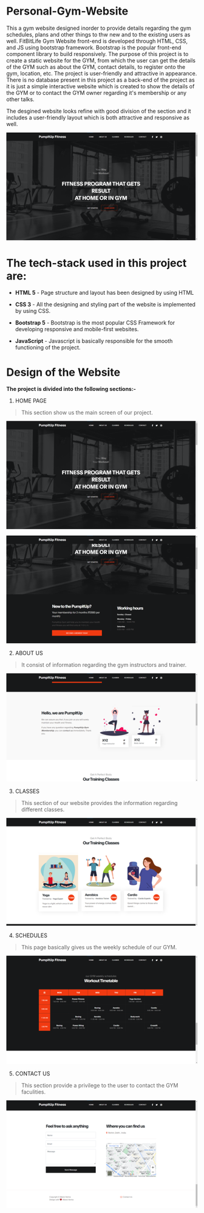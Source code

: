 # Personal-Gym-Website
This a gym website designed inorder to provide details regarding the gym schedules, plans and other things to thw new and to the existing users as well. 
FitBitLife Gym Website front-end is developed through HTML, CSS, and JS using bootstrap framework. Bootstrap is the popular front-end component library 
to build responsively. The purpose of this project is to create a static website for the GYM, from which the user can get the details of the GYM such as 
about the GYM, contact details, to register onto the gym, location, etc. The project is user-friendly and attractive in appearance. There is no database 
present in this project as a back-end of the project as it is just a simple interactive website which is created to show the details of the GYM or to 
contact the GYM owner regarding it's membership or any other talks.

The desgined website looks refine with good division of the section and it includes a user-friendly layout which is both attractive and responsive as well. 

![This is the front page of the project](https://github.com/Mansi021/PumpItUp-Gym/blob/main/Modules/1.png)

# The tech-stack used in this project are:
- **HTML 5** - Page structure and layout has been designed by using HTML

- **CSS 3** - All the designing and styling part of the website is implemented by using CSS.

- **Bootstrap 5** - Bootstrap is the most popular CSS Framework for developing responsive and mobile-first websites.

- **JavaScript** - Javascript is basically responsible for the smooth functioning of the project.

# Design of the Website
**The project is divided into the following sections:-**
1. HOME PAGE 
  > This section show us the main screen of our project.

![Home page of the website](https://github.com/Mansi021/PumpItUp-Gym/blob/main/Modules/1.png)

![About the wesite designer](https://github.com/Mansi021/PumpItUp-Gym/blob/main/Modules/2.png)


2. ABOUT US 
  > It consist of information regarding the gym instructors and trainer.

![About the wesite designer](https://github.com/Mansi021/PumpItUp-Gym/blob/main/Modules/3.png)


3. CLASSES 
  > This section of our website provides the information regarding different classes.

![Section of the website which conveys the class timings](https://github.com/Mansi021/PumpItUp-Gym/blob/main/Modules/4.png)


4. SCHEDULES 
  > This page basically gives us the weekly schedule of our GYM.

![Sections representing the schedules of the GYM](https://github.com/Mansi021/PumpItUp-Gym/blob/main/Modules/5.png)


5. CONTACT US 
  > This section provide a privilege to the user to contact the GYM faculities.

![Contact us sction of the website](https://github.com/Mansi021/PumpItUp-Gym/blob/main/Modules/6.png)
